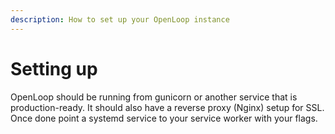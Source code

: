 ```yaml
---
description: How to set up your OpenLoop instance
---
```


# Setting up

OpenLoop should be running from gunicorn or another service that is production-ready. It should also have a reverse proxy (Nginx) setup for SSL. Once done point a systemd service to your service worker with your flags.

